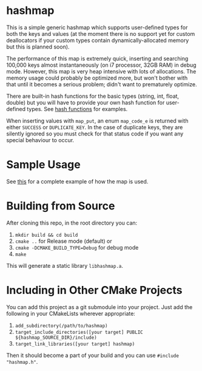 # hashmap
This is a simple generic hashmap which supports user-defined types for both the keys and values (at the moment there is no support yet for custom deallocators if your custom types contain dynamically-allocated memory but this is planned soon).

The performance of this map is extremely quick, inserting and searching 100,000 keys almost instantaneously (on i7 processor, 32GB RAM) in debug mode. However, this map is very heap intensive with lots of allocations. The memory usage could probably be optimized more, but won't bother with that until it becomes a serious problem; didn't want to prematurely optimize.

There are built-in hash functions for the basic types (string, int, float, double) but you will have to provide your own hash function for user-defined types. See [hash functions](src/hash_function.c) for examples.

When inserting values with `map_put`, an enum `map_code_e` is returned with either `SUCCESS` or `DUPLICATE_KEY`. In the case of duplicate keys, they are silently ignored so you must check for that status code if you want any special behaviour to occur.

# Sample Usage
See [this](src/example.c) for a complete example of how the map is used.

# Building from Source
After cloning this repo, in the root directory you can:
1. `mkdir build && cd build`
2. `cmake ..` for Release mode (default) or
3. `cmake -DCMAKE_BUILD_TYPE=Debug` for debug mode
4. `make`

This will generate a static library `libhashmap.a`.

# Including in Other CMake Projects
You can add this project as a git submodule into your project. Just add the following in your CMakeLists wherever appropriate:
1. `add_subdirectory(/path/to/hashmap)`
2. `target_include_directories([your target] PUBLIC ${hashmap_SOURCE_DIR}/include)`
3. `target_link_libraries([your target] hashmap)`

Then it should become a part of your build and you can use `#include "hashmap.h"`.
